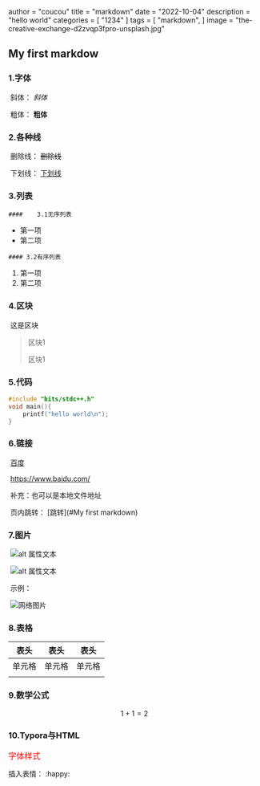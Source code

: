 

author = "coucou"
title = "markdown"
date = "2022-10-04"
description = "hello world"
categories = [
    "1234"
]
tags = [
    "markdown",
]
image = "the-creative-exchange-d2zvqp3fpro-unsplash.jpg"



## My first markdow

### 1.字体

​	斜体：  _斜体_

​	粗体：  __粗体__

### 2.各种线

​	删除线： ~~删除线~~

​	下划线： <u>下划线</u>

### 3.列表

	#### 	3.1无序列表

   * 第一项
   * 第二项

    #### 3.2有序列表

1. 第一项
2. 第二项

### 4.区块

​	这是区块

> 区块1
>
> 区块1

### 5.代码

```c++
#include "bits/stdc++.h"
void main(){
	printf("hello world\n");
}
```

### 6.链接

​	[百度](https://www.baidu.com/)

​	<https://www.baidu.com/>

​		补充：也可以是本地文件地址

​	页内跳转： [跳转](#My first markdown)

### 7.图片

​	![alt 属性文本](E:\temp\git_demo\Coucou_notes\图片地址) 

​	![alt 属性文本](E:\temp\git_demo\Coucou_notes\图片地址 "可选标题")

​	示例：

​	![网络图片](http://static.runoob.com/images/runoob-logo.png "菜鸟教程")

### 8.表格

| 表头   | 表头   | 表头   |
| ------ | ------ | ------ |
| 单元格 | 单元格 | 单元格 |
|        |        |        |

### 9.数学公式

$$
1 + 1 = 2
$$

### 10.Typora与HTML

<font size=3 color="red">字体样式</font>

插入表情：  :happy:





































